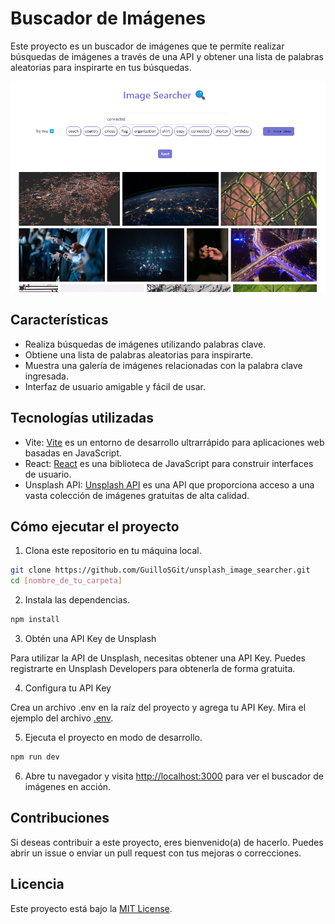 # Buscador de Imágenes

Este proyecto es un buscador de imágenes que te permite realizar búsquedas de imágenes a través de una API y obtener una lista de palabras aleatorias para inspirarte en tus búsquedas.

![Captura de pantalla del buscador de imágenes](preview2.png)

## Características

- Realiza búsquedas de imágenes utilizando palabras clave.
- Obtiene una lista de palabras aleatorias para inspirarte.
- Muestra una galería de imágenes relacionadas con la palabra clave ingresada.
- Interfaz de usuario amigable y fácil de usar.

## Tecnologías utilizadas

- Vite: [Vite](https://vitejs.dev/) es un entorno de desarrollo ultrarrápido para aplicaciones web basadas en JavaScript.
- React: [React](https://reactjs.org/) es una biblioteca de JavaScript para construir interfaces de usuario.
- Unsplash API: [Unsplash API](https://unsplash.com/developers) es una API que proporciona acceso a una vasta colección de imágenes gratuitas de alta calidad.

## Cómo ejecutar el proyecto

1. Clona este repositorio en tu máquina local.

```bash
git clone https://github.com/GuilloSGit/unsplash_image_searcher.git
cd [nombre_de_tu_carpeta]
```

2. Instala las dependencias.

```bash
npm install
```

3. Obtén una API Key de Unsplash

Para utilizar la API de Unsplash, necesitas obtener una API Key. Puedes registrarte en Unsplash Developers para obtenerla de forma gratuita.

4. Configura tu API Key

Crea un archivo .env en la raíz del proyecto y agrega tu API Key. Mira el ejemplo del archivo [.env](.envexample).

5. Ejecuta el proyecto en modo de desarrollo.

```bash
npm run dev
```

6. Abre tu navegador y visita <http://localhost:3000> para ver el buscador de imágenes en acción.

## Contribuciones

Si deseas contribuir a este proyecto, eres bienvenido(a) de hacerlo. Puedes abrir un issue o enviar un pull request con tus mejoras o correcciones.

## Licencia

Este proyecto está bajo la [MIT License](LICENSE).
